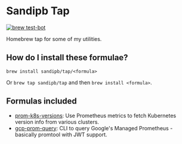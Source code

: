# Sandipb Tap

[![brew test-bot](https://github.com/sandipb/homebrew-tap/actions/workflows/tests.yml/badge.svg)](https://github.com/sandipb/homebrew-tap/actions/workflows/tests.yml)

Homebrew tap for some of my utilities.

## How do I install these formulae?

`brew install sandipb/tap/<formula>`

Or `brew tap sandipb/tap` and then `brew install <formula>`.

## Formulas included

- [prom-k8s-versions](https://github.com/sandipb/prom-k8s-versions): Use Prometheus metrics to fetch Kubernetes version
  info from various clusters.
- [gcp-prom-query](https://github.com/sandipb/gcp-prom-query): CLI to query Google's Managed Prometheus - basically
  promtool with JWT support.
